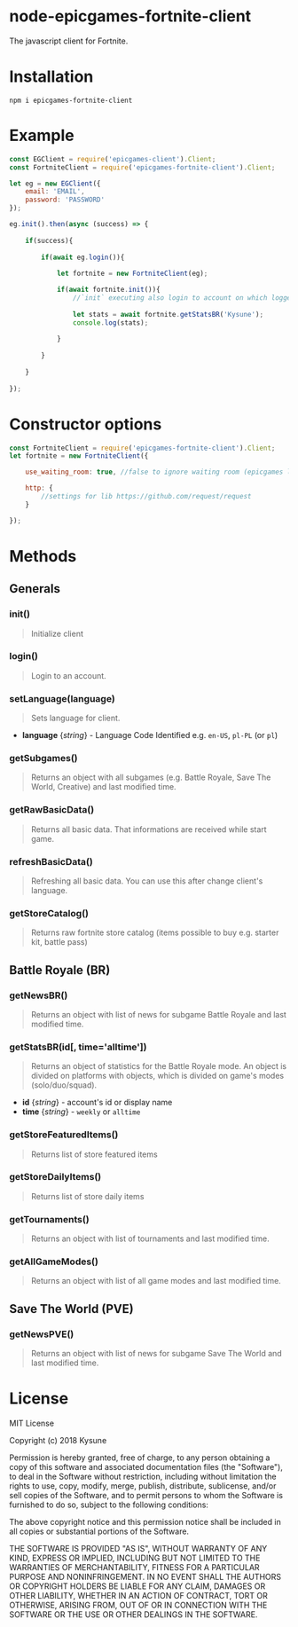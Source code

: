 # node-epicgames-fortnite-client
The javascript client for Fortnite.

# Installation
```
npm i epicgames-fortnite-client
```

# Example
```javascript
const EGClient = require('epicgames-client').Client;
const FortniteClient = require('epicgames-fortnite-client').Client;

let eg = new EGClient({
    email: 'EMAIL',
    password: 'PASSWORD'
});

eg.init().then(async (success) => {
	
	if(success){
		
		if(await eg.login()){
			
            let fortnite = new FortniteClient(eg);

            if(await fortnite.init()){
                //`init` executing also login to account on which logged is `epicgames-client`
    
                let stats = await fortnite.getStatsBR('Kysune');
                console.log(stats);
    
            }
		
		}
	
	}
	
});
```

# Constructor options
```javascript
const FortniteClient = require('epicgames-fortnite-client').Client;
let fortnite = new FortniteClient({

	use_waiting_room: true, //false to ignore waiting room (epicgames load balancer)

	http: {
		//settings for lib https://github.com/request/request
	}

});
```

# Methods

## Generals

### init()
> Initialize client

### login()
> Login to an account.

### setLanguage(language)
> Sets language for client.
* __language__ {_string_} - Language Code Identified e.g. `en-US`, `pl-PL` (or `pl`)

### getSubgames()
> Returns an object with all subgames (e.g. Battle Royale, Save The World, Creative) and last modified time.

### getRawBasicData()
> Returns all basic data. That informations are received while start game.

### refreshBasicData()
> Refreshing all basic data. You can use this after change client's language.

### getStoreCatalog()
> Returns raw fortnite store catalog (items possible to buy e.g. starter kit, battle pass)

## Battle Royale (BR)

### getNewsBR()
> Returns an object with list of news for subgame Battle Royale and last modified time.

### getStatsBR(id[, time='alltime'])
> Returns an object of statistics for the Battle Royale mode. An object is divided on platforms with objects, which is divided on game's modes (solo/duo/squad).
* __id__ {_string_} - account's id or display name
* __time__ {_string_} - `weekly` or `alltime`

### getStoreFeaturedItems()
> Returns list of store featured items

### getStoreDailyItems()
> Returns list of store daily items

### getTournaments()
> Returns an object with list of tournaments and last modified time.

### getAllGameModes()
> Returns an object with list of all game modes and last modified time.

## Save The World (PVE)

### getNewsPVE()
> Returns an object with list of news for subgame Save The World and last modified time.

# License
MIT License

Copyright (c) 2018 Kysune

Permission is hereby granted, free of charge, to any person obtaining a copy
of this software and associated documentation files (the "Software"), to deal
in the Software without restriction, including without limitation the rights
to use, copy, modify, merge, publish, distribute, sublicense, and/or sell
copies of the Software, and to permit persons to whom the Software is
furnished to do so, subject to the following conditions:

The above copyright notice and this permission notice shall be included in all
copies or substantial portions of the Software.

THE SOFTWARE IS PROVIDED "AS IS", WITHOUT WARRANTY OF ANY KIND, EXPRESS OR
IMPLIED, INCLUDING BUT NOT LIMITED TO THE WARRANTIES OF MERCHANTABILITY,
FITNESS FOR A PARTICULAR PURPOSE AND NONINFRINGEMENT. IN NO EVENT SHALL THE
AUTHORS OR COPYRIGHT HOLDERS BE LIABLE FOR ANY CLAIM, DAMAGES OR OTHER
LIABILITY, WHETHER IN AN ACTION OF CONTRACT, TORT OR OTHERWISE, ARISING FROM,
OUT OF OR IN CONNECTION WITH THE SOFTWARE OR THE USE OR OTHER DEALINGS IN THE
SOFTWARE.